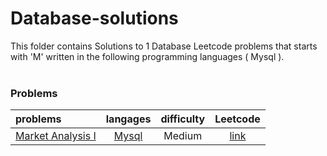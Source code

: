 # Database-solutions
This folder contains Solutions to 1 Database Leetcode problems that starts with 'M' written in the following programming languages ( Mysql ).<br><br>
### Problems ###
|problems|langages|difficulty|Leetcode|
|:-------|:------:|:--------:|:------:|
|[Market Analysis I](./Market%20Analysis%20I)|[Mysql](./scripts/database/M/Market%20Analysis%20I/Market%20Analysis%20I.sql)|Medium|[link](https://leetcode.com/problems/market-analysis-i)|